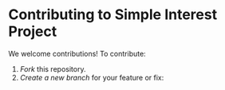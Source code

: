 # Contributing to Simple Interest Project

We welcome contributions! To contribute:

1. *Fork* this repository.
2. *Create a new branch* for your feature or fix:
